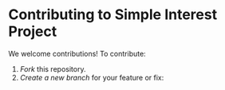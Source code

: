 # Contributing to Simple Interest Project

We welcome contributions! To contribute:

1. *Fork* this repository.
2. *Create a new branch* for your feature or fix:
